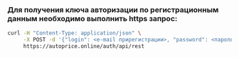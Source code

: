 ### Для получения ключа авторизации по регистрационным данным необходимо выполнить https запрос:
```bash
curl -H "Content-Type: application/json" \
     -X POST -d '{"login": <e-mail прирегистрации>, "password": <пароль прирегистрации>}' \
     https://autoprice.online/auth/api/rest
```
